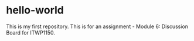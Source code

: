 # hello-world
This is my first repository. This is for an assignment - Module 6: Discussion Board for ITWP1150.

